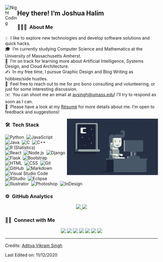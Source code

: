 <p><img alt="Night Coding" src="./assets/Hand%20Wave.gif" width="40" align="left"></p><h2>Hey there! I’m Joshua Halim</h2><p></p>
<!-- ## 👋 &nbsp;Hey there! I'm Aditya -->
<h3 id="-about-me">👨🏻‍💻 &nbsp;About Me</h3>
<p>💡 &nbsp;I like to explore new technologies and develop software solutions and quick hacks.<br>
🎓 &nbsp;I’m currently studying Computer Science and Mathematics at the University of Massachusetts Amherst.<br>
🌱 &nbsp;I’m on track for learning more about Artificial Intelligence, Systems Design, and Cloud Architecture.<br>
✍️ &nbsp;In my free time, I pursue Graphic Design and Blog Writing as hobbies/side hustles.<br>
💬 &nbsp;Feel free to reach out to me for pro bono consulting and volunteering, or just for some interesting discussion.<br>
✉️ &nbsp;You can shoot me an email at <a href="mailto:avsingh@umass.edu">avsingh@umass.edu</a>! I’ll try to respond as soon as I can.<br>
📄 &nbsp;Please have a look at my <a href="https://www.adityavsingh.com/resume.html">Résumé</a> for more details about me. I’m open to feedback and suggestions!</p>
<img alt="Night Coding" src="https://raw.githubusercontent.com/AVS1508/AVS1508/master/assets/Night-Coding.gif" align="right">
<h3 id="-tech-stack">🛠 &nbsp;Tech Stack</h3>
<p><img src="https://img.shields.io/badge/-Python-05122A?style=flat&amp;logo=python" alt="Python">&nbsp;
<img src="https://img.shields.io/badge/-JavaScript-05122A?style=flat&amp;logo=javascript" alt="JavaScript">&nbsp;
<img src="https://img.shields.io/badge/-Java-05122A?style=flat&amp;logo=Java&amp;logoColor=FFA518" alt="Java">&nbsp;
<img src="https://img.shields.io/badge/-C-05122A?style=flat&amp;logo=C&amp;logoColor=A8B9CC" alt="C">&nbsp;
<img src="https://img.shields.io/badge/-C++-05122A?style=flat&amp;logo=C%2B%2B&amp;logoColor=00599C" alt="C++">&nbsp;
<img src="https://img.shields.io/badge/-R-05122A?style=flat&amp;logo=R&amp;logoColor=276DC3" alt="R (Statistics)"><br>
<img src="https://img.shields.io/badge/-React-05122A?style=flat&amp;logo=react" alt="React">&nbsp;
<img src="https://img.shields.io/badge/-Node.js-05122A?style=flat&amp;logo=node.js" alt="Node.js">&nbsp;
<img src="https://img.shields.io/badge/-Django-05122A?style=flat&amp;logo=django&amp;logoColor=092E20" alt="Django">&nbsp;
<img src="https://img.shields.io/badge/-Flask-05122A?style=flat&amp;logo=flask" alt="Flask">&nbsp;
<img src="https://img.shields.io/badge/-Bootstrap-05122A?style=flat&amp;logo=bootstrap&amp;logoColor=563D7C" alt="Bootstrap"><br>
<img src="https://img.shields.io/badge/-HTML-05122A?style=flat&amp;logo=HTML5" alt="HTML">&nbsp;
<img src="https://img.shields.io/badge/-CSS-05122A?style=flat&amp;logo=CSS3&amp;logoColor=1572B6" alt="CSS">&nbsp;
<img src="https://img.shields.io/badge/-Git-05122A?style=flat&amp;logo=git" alt="Git">&nbsp;
<img src="https://img.shields.io/badge/-GitHub-05122A?style=flat&amp;logo=github" alt="GitHub">&nbsp;
<img src="https://img.shields.io/badge/-Markdown-05122A?style=flat&amp;logo=markdown" alt="Markdown"><br>
<img src="https://img.shields.io/badge/-Visual%20Studio%20Code-05122A?style=flat&amp;logo=visual-studio-code&amp;logoColor=007ACC" alt="Visual Studio Code">&nbsp;
<img src="https://img.shields.io/badge/-RStudio-05122A?style=flat&amp;logo=rstudio" alt="RStudio">&nbsp;
<img src="https://img.shields.io/badge/-Eclipse-05122A?style=flat&amp;logo=eclipse-ide&amp;logoColor=2C2255" alt="Eclipse"><br>
<img src="https://img.shields.io/badge/-Illustrator-05122A?style=flat&amp;logo=adobe-illustrator" alt="Illustrator">&nbsp;
<img src="https://img.shields.io/badge/-Photoshop-05122A?style=flat&amp;logo=adobe-photoshop" alt="Photoshop">&nbsp;
<img src="https://img.shields.io/badge/-InDesign-05122A?style=flat&amp;logo=adobe-indesign" alt="InDesign"></p>
<h3 id="️-github-analytics">⚙️ &nbsp;GitHub Analytics</h3>
<p align="center">
<a href="https://github.com/AVS1508">
  <img height="180em" src="https://github-readme-stats-eight-theta.vercel.app/api?username=AVS1508&amp;show_icons=true&amp;theme=algolia&amp;include_all_commits=true&amp;count_private=true">
  <img height="180em" src="https://github-readme-stats-eight-theta.vercel.app/api/top-langs/?username=AVS1508&amp;layout=compact&amp;langs_count=8&amp;theme=algolia">
</a>
</p>
<h3 id="-connect-with-me">🤝🏻 &nbsp;Connect with Me</h3>
<p align="center">
<a href="https://www.adityavsingh.com"><img src="https://img.shields.io/badge/-adityavsingh.com-3423A6?style=flat&amp;logo=Google-Chrome&amp;logoColor=white"></a>
<a href="https://linkedin.com/in/AVS1508"><img src="https://img.shields.io/badge/-Aditya%20Vikram%20Singh-0077B5?style=flat&amp;logo=Linkedin&amp;logoColor=white"></a>
<a href="mailto:avsingh@umass.edu"><img src="https://img.shields.io/badge/-avsingh@umass.edu-D14836?style=flat&amp;logo=Gmail&amp;logoColor=white"></a>
<a href="https://instagram.com/Joshuahw_"><img src="https://img.shields.io/badge/-@adityavs__-E4405F?style=flat&amp;logo=Instagram&amp;logoColor=white"></a>
<a href="https://facebook.com/AVS1508"><img src="https://img.shields.io/badge/-@AVS1508-1877F2?style=flat&amp;logo=Facebook&amp;logoColor=white"></a>
<a href="https://www.pinterest.ca/AVS1508"><img src="https://img.shields.io/badge/-@AVS1508-BD081C?style=flat&amp;logo=Pinterest&amp;logoColor=white"></a>
<a href="https://www.behance.net/AVS1508"><img src="https://img.shields.io/badge/-@AVS1508-1769FF?style=flat&amp;logo=Behance&amp;logoColor=white"></a>
</p>
<hr>
<p>Credits: <a href="https://github.com/AVS1508">Aditya Vikram Singh</a></p>
<p>Last Edited on: 11/12/2020</p> 
